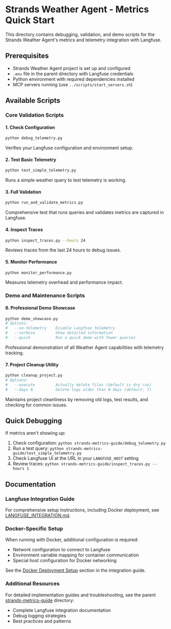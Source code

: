 # Strands Weather Agent - Metrics Quick Start

This directory contains debugging, validation, and demo scripts for the Strands Weather Agent's metrics and telemetry integration with Langfuse.

## Prerequisites

- Strands Weather Agent project is set up and configured
- `.env` file in the parent directory with Langfuse credentials
- Python environment with required dependencies installed
- MCP servers running (use `../scripts/start_servers.sh`)

## Available Scripts

### Core Validation Scripts

#### 1. Check Configuration
```bash
python debug_telemetry.py
```
Verifies your Langfuse configuration and environment setup.

#### 2. Test Basic Telemetry
```bash
python test_simple_telemetry.py
```
Runs a simple weather query to test telemetry is working.

#### 3. Full Validation
```bash
python run_and_validate_metrics.py
```
Comprehensive test that runs queries and validates metrics are captured in Langfuse.

#### 4. Inspect Traces
```bash
python inspect_traces.py --hours 24
```
Reviews traces from the last 24 hours to debug issues.

#### 5. Monitor Performance
```bash
python monitor_performance.py
```
Measures telemetry overhead and performance impact.

### Demo and Maintenance Scripts

#### 6. Professional Demo Showcase
```bash
python demo_showcase.py
# Options:
#   --no-telemetry    Disable Langfuse telemetry
#   --verbose         Show detailed information
#   --quick           Run a quick demo with fewer queries
```
Professional demonstration of all Weather Agent capabilities with telemetry tracking.

#### 7. Project Cleanup Utility
```bash
python cleanup_project.py
# Options:
#   --execute         Actually delete files (default is dry run)
#   --days N          Delete logs older than N days (default: 7)
```
Maintains project cleanliness by removing old logs, test results, and checking for common issues.

## Quick Debugging

If metrics aren't showing up:

1. Check configuration: `python strands-metrics-guide/debug_telemetry.py`
2. Run a test query: `python strands-metrics-guide/test_simple_telemetry.py`
3. Check Langfuse UI at the URL in your `LANGFUSE_HOST` setting
4. Review traces: `python strands-metrics-guide/inspect_traces.py --hours 1`

## Documentation

### Langfuse Integration Guide
For comprehensive setup instructions, including Docker deployment, see [LANGFUSE_INTEGRATION.md](./LANGFUSE_INTEGRATION.md).

### Docker-Specific Setup
When running with Docker, additional configuration is required:
- Network configuration to connect to Langfuse
- Environment variable mapping for container communication
- Special host configuration for Docker networking

See the [Docker Deployment Setup](./LANGFUSE_INTEGRATION.md#docker-deployment-setup) section in the integration guide.

### Additional Resources
For detailed implementation guides and troubleshooting, see the parent [strands-metrics-guide](../../strands-metrics-guide/) directory:
- Complete Langfuse integration documentation
- Debug logging strategies
- Best practices and patterns